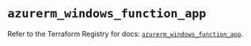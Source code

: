 # `azurerm_windows_function_app`

Refer to the Terraform Registry for docs: [`azurerm_windows_function_app`](https://registry.terraform.io/providers/hashicorp/azurerm/4.45.0/docs/resources/windows_function_app).
